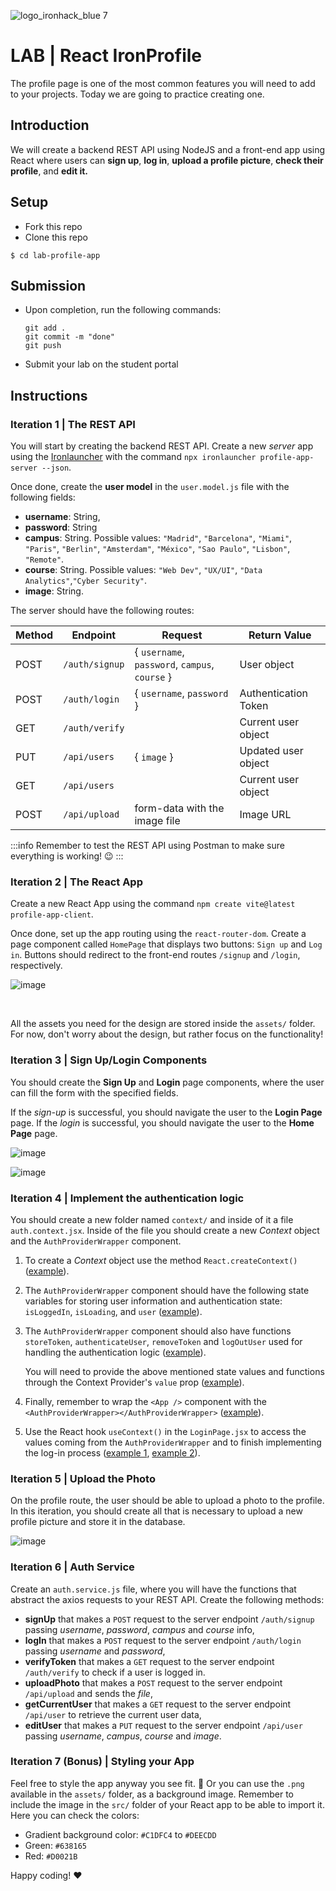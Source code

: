 ![logo_ironhack_blue 7](https://user-images.githubusercontent.com/23629340/40541063-a07a0a8a-601a-11e8-91b5-2f13e4e6b441.png)

# LAB | React IronProfile

The profile page is one of the most common features you will need to add to your projects. Today we are going to practice creating one.

## Introduction

We will create a backend REST API using NodeJS and a front-end app using React where users can **sign up**, **log in**, **upload a profile picture**, **check their profile**, and **edit it.**

## Setup

- Fork this repo
- Clone this repo

```shell
$ cd lab-profile-app
```

## Submission

- Upon completion, run the following commands:

  ```
  git add .
  git commit -m "done"
  git push
  ```

- Submit your lab on the student portal

## Instructions

### Iteration 1 | The REST API

You will start by creating the backend REST API. Create a new _server_ app using the [Ironlauncher](https://www.npmjs.com/package/ironlauncher) with the command `npx ironlauncher profile-app-server --json`.

Once done, create the **user model** in the `user.model.js` file with the following fields:

- **username**: String,
- **password**: String
- **campus**: String. Possible values: `"Madrid"`, `"Barcelona"`, `"Miami"`, `"Paris"`, `"Berlin"`, `"Amsterdam"`, `"México"`, `"Sao Paulo"`, `"Lisbon"`, `"Remote"`.
- **course**: String. Possible values: `"Web Dev"`, `"UX/UI"`, `"Data Analytics"`,`"Cyber Security"`.
- **image**: String.

The server should have the following routes:

| Method | Endpoint       | Request                                        | Return Value         |
| ------ | -------------- | ---------------------------------------------- | -------------------- |
| POST   | `/auth/signup` | { `username`, `password`, `campus`, `course` } | User object          |
| POST   | `/auth/login`  | { `username`, `password` }                     | Authentication Token |
| GET    | `/auth/verify` |                                                | Current user object  |
| PUT    | `/api/users`   | { `image` }                                    | Updated user object  |
| GET    | `/api/users`   |                                                | Current user object  |
| POST   | `/api/upload`  | form-data with the image file                  | Image URL            |

:::info
Remember to test the REST API using Postman to make sure everything is working! :wink:
:::

### Iteration 2 | The React App

Create a new React App using the command `npm create vite@latest profile-app-client`.

Once done, set up the app routing using the `react-router-dom`. Create a page component called `HomePage` that displays two buttons: `Sign up` and `Log in`. Buttons should redirect to the front-end routes `/signup` and `/login`, respectively.

![image](https://user-images.githubusercontent.com/23629340/43786924-1c5d3d5a-9a6a-11e8-90c4-7ff2f92ef983.png)

<br>

All the assets you need for the design are stored inside the `assets/` folder. For now, don't worry about the design, but rather focus on the functionality!

### Iteration 3 | Sign Up/Login Components

You should create the **Sign Up** and **Login** page components, where the user can fill the form with the specified fields.

If the _sign-up_ is successful, you should navigate the user to the **Login Page** page.
If the _login_ is successful, you should navigate the user to the **Home Page** page.

![image](https://user-images.githubusercontent.com/23629340/43787810-2c9dc94e-9a6c-11e8-8854-0993c5de16a3.png)

![image](https://user-images.githubusercontent.com/23629340/43787823-37a22ed4-9a6c-11e8-9c8e-70cd622f4d96.png)

### Iteration 4 | Implement the authentication logic

You should create a new folder named `context/` and inside of it a file `auth.context.jsx`. Inside of the file you should create a new _Context_ object and the `AuthProviderWrapper` component.

1. To create a _Context_ object use the method `React.createContext()` ([example](https://github.com/ironhack-labs/lesson-code-h-react-authentication-frontend/blob/master/src/context/auth.context.js#L6)).

2. The `AuthProviderWrapper` component should have the following state variables for storing user information and authentication state: `isLoggedIn`, `isLoading`, and `user` ([example](https://github.com/ironhack-labs/lesson-code-h-react-authentication-frontend/blob/master/src/context/auth.context.js#L9-L11)).

3. The `AuthProviderWrapper` component should also have functions `storeToken`, `authenticateUser`, `removeToken` and `logOutUser` used for handling the authentication logic ([example](https://github.com/ironhack-labs/lesson-code-h-react-authentication-frontend/blob/master/src/context/auth.context.js#L13-L59)).

   You will need to provide the above mentioned state values and functions through the Context Provider's `value` prop ([example](https://github.com/ironhack-labs/lesson-code-h-react-authentication-frontend/blob/master/src/context/auth.context.js#L71)).

4. Finally, remember to wrap the `<App />` component with the `<AuthProviderWrapper></AuthProviderWrapper>` ([example](https://github.com/ironhack-labs/lesson-code-h-react-authentication-frontend/blob/master/src/index.js#L15-L17)).
5. Use the React hook `useContext()` in the `LoginPage.jsx` to access the values coming from the `AuthProviderWrapper` and to finish implementing the log-in process ([example 1](https://github.com/ironhack-labs/lesson-code-h-react-authentication-frontend/blob/812bdce8d55cdad3d428dc9a8f4b3fdd8e3f6fd0/src/pages/LoginPage.js#L14), [example 2](https://github.com/ironhack-labs/lesson-code-h-react-authentication-frontend/blob/812bdce8d55cdad3d428dc9a8f4b3fdd8e3f6fd0/src/pages/LoginPage.js#L25-L36)).

### Iteration 5 | Upload the Photo

On the profile route, the user should be able to upload a photo to the profile. In this iteration, you should create all that is necessary to upload a new profile picture and store it in the database.

![image](https://user-images.githubusercontent.com/23629340/43787903-6a370928-9a6c-11e8-89b1-15e86e0397e4.png)

### Iteration 6 | Auth Service

Create an `auth.service.js` file, where you will have the functions that abstract the axios requests to your REST API. Create the following methods:

- **signUp** that makes a `POST` request to the server endpoint `/auth/signup` passing _username_, _password_, _campus_ and _course_ info,
- **logIn** that makes a `POST` request to the server endpoint `/auth/login` passing _username_ and _password_,
- **verifyToken** that makes a `GET` request to the server endpoint `/auth/verify` to check if a user is logged in.
- **uploadPhoto** that makes a `POST` request to the server endpoint `/api/upload` and sends the _file_,
- **getCurrentUser** that makes a `GET` request to the server endpoint `/api/user` to retrieve the current user data,
- **editUser** that makes a `PUT` request to the server endpoint `/api/user` passing _username_, _campus_, _course_ and _image_.

### Iteration 7 (Bonus) | Styling your App

Feel free to style the app anyway you see fit. :art:
Or you can use the `.png` available in the `assets/` folder, as a background image. Remember to include the image in the `src/` folder of your React app to be able to import it. Here you can check the colors:

- Gradient background color: `#C1DFC4` to `#DEECDD`
- Green: `#638165`
- Red: `#D0021B`

Happy coding! :heart:
